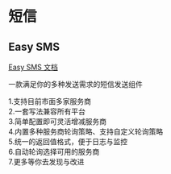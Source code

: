 # 短信

## Easy SMS

[Easy SMS 文档](https://gitee.com/skyselang/easy-sms)

一款满足你的多种发送需求的短信发送组件

1.支持目前市面多家服务商  
2.一套写法兼容所有平台  
3.简单配置即可灵活增减服务商  
4.内置多种服务商轮询策略、支持自定义轮询策略  
5.统一的返回值格式，便于日志与监控  
6.自动轮询选择可用的服务商  
7.更多等你去发现与改进
